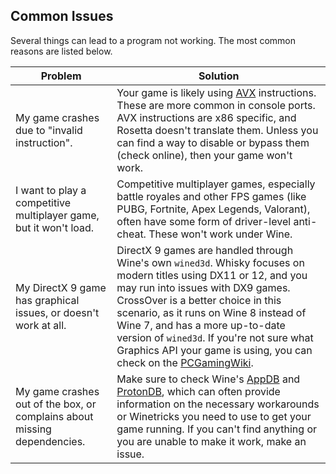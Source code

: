 
## Common Issues

Several things can lead to a program not working. The most common reasons are listed below.

|Problem|Solution|
|-------|---------|
|My game crashes due to "invalid instruction".|Your game is likely using [AVX](https://en.wikipedia.org/wiki/Advanced_Vector_Extensions) instructions. These are more common in console ports. AVX instructions are x86 specific, and Rosetta doesn't translate them. Unless you can find a way to disable or bypass them (check online), then your game won't work.|
|I want to play a competitive multiplayer game, but it won't load.|Competitive multiplayer games, especially battle royales and other FPS games (like PUBG, Fortnite, Apex Legends, Valorant), often have some form of driver-level anti-cheat. These won't work under Wine.|
|My DirectX 9 game has graphical issues, or doesn't work at all.|DirectX 9 games are handled through Wine's own `wined3d`. Whisky focuses on modern titles using DX11 or 12, and you may run into issues with DX9 games. CrossOver is a better choice in this scenario, as it runs on Wine 8 instead of Wine 7, and has a more up-to-date version of `wined3d`. If you're not sure what Graphics API your game is using, you can check on the [PCGamingWiki](https://www.pcgamingwiki.com/wiki/Home).|
|My game crashes out of the box, or complains about missing dependencies.|Make sure to check Wine's [AppDB](https://appdb.winehq.org/) and [ProtonDB](https://www.protondb.com/), which can often provide information on the necessary workarounds or Winetricks you need to use to get your game running. If you can't find anything or you are unable to make it work, make an issue.|